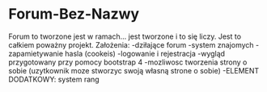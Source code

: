 # Forum-Bez-Nazwy
Forum to tworzone jest w ramach... jest tworzone i to się liczy. Jest to całkiem poważny projekt. Założenia:
-dziłające forum
-system znajomych
-zapamietywanie hasla (cookeis)
-logowanie i rejestracja
-wygląd przygotowany przy pomocy bootstrap 4
-mozliwosc tworzenia strony o sobie (uzytkownik moze stworzyc swoją własną strone o sobie)
-ELEMENT DODATKOWY: system rang
